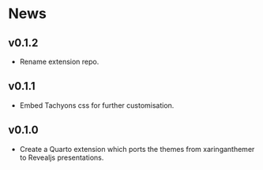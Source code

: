 # News

## v0.1.2

- Rename extension repo.

## v0.1.1

- Embed Tachyons css for further customisation.

## v0.1.0

- Create a Quarto extension which ports the themes from xaringanthemer to Revealjs presentations.